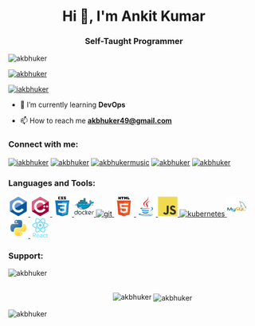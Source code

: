 <h1 align="center">Hi 👋, I'm Ankit Kumar</h1>
<h3 align="center">Self-Taught Programmer</h3>

<p align="left"> <img src="https://komarev.com/ghpvc/?username=akbhuker&label=Profile%20views&color=0e75b6&style=flat" alt="akbhuker" /> </p>

<p align="left"> <a href="https://github.com/ryo-ma/github-profile-trophy"><img src="https://github-profile-trophy.vercel.app/?username=akbhuker" alt="akbhuker" /></a> </p>

<p align="left"> <a href="https://twitter.com/iakbhuker" target="blank"><img src="https://img.shields.io/twitter/follow/iakbhuker?logo=twitter&style=for-the-badge" alt="iakbhuker" /></a> </p>

- 🌱 I’m currently learning **DevOps**

- 📫 How to reach me **akbhuker49@gmail.com**

<h3 align="left">Connect with me:</h3>
<p align="left">
<a href="https://twitter.com/iakbhuker" target="blank"><img align="center" src="https://raw.githubusercontent.com/rahuldkjain/github-profile-readme-generator/master/src/images/icons/Social/twitter.svg" alt="iakbhuker" height="30" width="40" /></a>
<a href="https://linkedin.com/in/akbhuker" target="blank"><img align="center" src="https://raw.githubusercontent.com/rahuldkjain/github-profile-readme-generator/master/src/images/icons/Social/linked-in-alt.svg" alt="akbhuker" height="30" width="40" /></a>
<a href="https://www.youtube.com/c/akbhukermusic" target="blank"><img align="center" src="https://raw.githubusercontent.com/rahuldkjain/github-profile-readme-generator/master/src/images/icons/Social/youtube.svg" alt="akbhukermusic" height="30" width="40" /></a>
<a href="https://www.leetcode.com/akbhuker" target="blank"><img align="center" src="https://raw.githubusercontent.com/rahuldkjain/github-profile-readme-generator/master/src/images/icons/Social/leet-code.svg" alt="akbhuker" height="30" width="40" /></a>
<a href="https://auth.geeksforgeeks.org/user/akbhuker" target="blank"><img align="center" src="https://raw.githubusercontent.com/rahuldkjain/github-profile-readme-generator/master/src/images/icons/Social/geeks-for-geeks.svg" alt="akbhuker" height="30" width="40" /></a>
</p>

<h3 align="left">Languages and Tools:</h3>
<p align="left"></a> <a href="https://www.cprogramming.com/" target="_blank"> <img src="https://raw.githubusercontent.com/devicons/devicon/master/icons/c/c-original.svg" alt="c" width="40" height="40"/> </a> <a href="https://www.w3schools.com/cpp/" target="_blank"> <img src="https://raw.githubusercontent.com/devicons/devicon/master/icons/cplusplus/cplusplus-original.svg" alt="cplusplus" width="40" height="40"/> </a> <a href="https://www.w3schools.com/css/" target="_blank"> <img src="https://raw.githubusercontent.com/devicons/devicon/master/icons/css3/css3-original-wordmark.svg" alt="css3" width="40" height="40"/> </a> <a href="https://www.docker.com/" target="_blank"> <img src="https://raw.githubusercontent.com/devicons/devicon/master/icons/docker/docker-original-wordmark.svg" alt="docker" width="40" height="40"/> </a> <a href="https://git-scm.com/" target="_blank"> <img src="https://www.vectorlogo.zone/logos/git-scm/git-scm-icon.svg" alt="git" width="40" height="40"/> </a> 
<a href="https://www.w3.org/html/" target="_blank"> <img src="https://raw.githubusercontent.com/devicons/devicon/master/icons/html5/html5-original-wordmark.svg" alt="html5" width="40" height="40"/> </a> <a href="https://www.java.com" target="_blank"> <img src="https://raw.githubusercontent.com/devicons/devicon/master/icons/java/java-original.svg" alt="java" width="40" height="40"/> </a> <a href="https://developer.mozilla.org/en-US/docs/Web/JavaScript" target="_blank"> <img src="https://raw.githubusercontent.com/devicons/devicon/master/icons/javascript/javascript-original.svg" alt="javascript" width="40" height="40"/> </a> <a href="https://kubernetes.io" target="_blank"> <img src="https://www.vectorlogo.zone/logos/kubernetes/kubernetes-icon.svg" alt="kubernetes" width="40" height="40"/> </a> <a href="https://www.mysql.com/" target="_blank"> <img src="https://raw.githubusercontent.com/devicons/devicon/master/icons/mysql/mysql-original-wordmark.svg" alt="mysql" width="40" height="40"/> <a href="https://www.python.org" target="_blank"> <img src="https://raw.githubusercontent.com/devicons/devicon/master/icons/python/python-original.svg" alt="python" width="40" height="40"/> </a> <a href="https://reactjs.org/" target="_blank"> <img src="https://raw.githubusercontent.com/devicons/devicon/master/icons/react/react-original-wordmark.svg" alt="react" width="40" height="40"/> </a> </p>

<h3 align="left">Support:</h3>
<p><a href="https://www.buymeacoffee.com/akbhuker"> <img align="left" src="https://cdn.buymeacoffee.com/buttons/v2/default-yellow.png" height="50" width="210" alt="akbhuker" /></a></p><br><br>

<p><img align="left" src="https://github-readme-stats.vercel.app/api/top-langs?username=akbhuker&show_icons=true&locale=en&layout=compact" alt="akbhuker" /></p>

<p>&nbsp;<img align="center" src="https://github-readme-stats.vercel.app/api?username=akbhuker&show_icons=true&locale=en" alt="akbhuker" /></p>

<p><img align="center" src="https://github-readme-streak-stats.herokuapp.com/?user=akbhuker&" alt="akbhuker" /></p>
